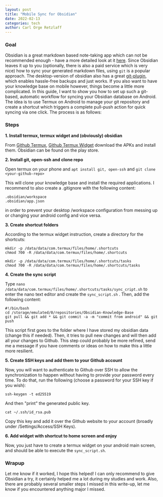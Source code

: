 ```yaml
---
layout: post
title: "Mobile Sync for Obsidian"
date: 2022-02-13
categories: tech
author: Carl Orge Retzlaff
---
```


### Goal

Obsidian is a great markdown based note-taking app which can not be recommended enough - have a more detailed look at it [here](https://obsidian.md/).
Since Obsidian leaves it up to you (optionally, there is also a paid service which is very nice) how to sync your generated markdown files, using `git` is a popular approach.
The desktop-version of obsidian also has a great [git-plugin](https://github.com/denolehov/obsidian-git), which enables hassle-free backups and just works.
If you also want to have your knowledge base on mobile however, things become a little more complicated.
In this guide, I want to show you how to set up such a git-based, automatic workflow for syncing your Obsidian database on Android.
The idea is to use Termux on Android to manage your git repository and create a shortcut which triggers a complete pull-push action for quick syncing via one click.
The process is as follows:

### Steps

**1. Install termux, termux widget and (obviously) obsidian**

 From [Github Termux](https://github.com/termux/termux-app), [Github Termux Widget](https://github.com/termux/termux-widget) download the APKs and install them. Obsidian can be found on the play store.

**2. Install git, open-ssh and clone repo**

 Open termux on your phone and
 `apt install git, open-ssh`
 and
 `git clone <your-github-repo>`

 This will clone your knowledge base and install the required applications.
 I recommend to also create a .gitignore with the following content:
 ```
 .obsidian/workspace
 .obsidian/app.json
 ```
 in order to prevent your desktop /workspace configuration from messing up or changing your android config and vice versa.

**3. Create shortcut folders**

 According to the termux widget instruction, create a directory for the shortcuts:
 ```
 mkdir -p /data/data/com.termux/files/home/.shortcuts
 chmod 700 -R /data/data/com.termux/files/home/.shortcuts

 mkdir -p /data/data/com.termux/files/home/.shortcuts/tasks
 chmod 700 -R /data/data/com.termux/files/home/.shortcuts/tasks
 ```
**4. Create the sync script**

 Type  `nano /data/data/com.termux/files/home/.shortcuts/tasks/sync_cript.sh`  to enter the nano text editor and create the `sync_script.sh` . 
 Then, add the following content:
 ```
 #!/bin/bash  
 cd /storage/emulated/0/repositories/Obsidian-Knowledge-Base  
 git pull && git add * && git commit -a -m "commit from android" && git push
 ```
 This script first goes to the folder where I have stored my obsidian data (change this if needed).
 Then, it tries to pull new changes and will then add all your changes to Github. This step could probably be more refined, send me a message if you have comments or ideas on how to make this a little more resilient.

**5. Create SSH keys and add them to your Github account**

 Now, you will want to authenticate to Github over SSH to allow the synchronization to happen without having to provide your password every time.
 To do that, run the following (choose a password for your SSH key if you wish):
 ```
 ssh-keygen -t ed25519
 ```
 And then "print" the generated public key.
 ```
 cat ~/.ssh/id_rsa.pub
 ```
 Copy this key and add it over the Github website to your account (broadly under /Settings/Access/SSH Keys).

**6. Add widget with shortcut to home screen and enjoy**

 Now, you just have to create a termux widget on your android main screen, and should be able to execute the `sync_script.sh`.

### Wrapup
Let me know if it worked, I hope this helped! I can only recommend to give Obsidian a try, it certainly helped me a lot during my studies and work.
Also, there are probably several smaller steps I missed in this write-up, let me know if you encountered anything major I missed.

